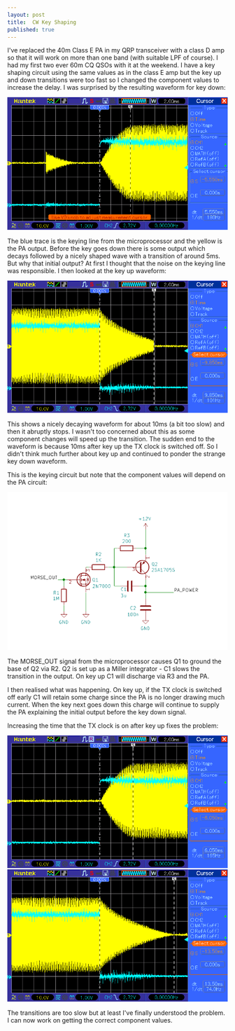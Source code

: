 ```yaml
---
layout: post
title:  CW Key Shaping
published: true
---
```


I've replaced the 40m Class E PA in my QRP transceiver with a class D amp so that it will work on more than one band (with suitable LPF of course). I had my first two ever 60m CQ QSOs with it at the weekend. I have a key shaping circuit using the same values as in the class E amp but the key up and down transitions were too fast so I changed the component values to increase the delay. I was surprised by the resulting waveform for key down:

![Faulty key down waveform](/images/pic_176_8.bmp)

The blue trace is the keying line from the microprocessor and the yellow is the PA output. Before the key goes down there is some output which decays followed by a nicely shaped wave with a transition of around 5ms. But why that initial output? At first I thought that the noise on the keying line was responsible. I then looked at the key up waveform:

![Faulty key up waveform](/images/pic_176_9.bmp)

This shows a nicely decaying waveform for about 10ms (a bit too slow) and then it abruptly stops. I wasn't too concerned about this as some component changes will speed up the transition. The sudden end to the waveform is because 10ms after key up the TX clock is switched off. So I didn't think much further about key up and continued to ponder the strange key down waveform.

This is the keying circuit but note that the component values will depend on the PA circuit:

![CW Keying Circuit](/images/CWKeyingCircuit.png)

The MORSE_OUT signal from the microprocessor causes Q1 to ground the base of Q2 via R2. Q2 is set up as a Miller integrator - C1 slows the transition in the output. On key up C1 will discharge via R3 and the PA. 

I then realised what was happening. On key up, if the TX clock is switched off early C1 will retain some charge since the PA is no longer drawing much current. When the key next goes down this charge will continue to supply the PA explaining the initial output before the key down signal.

Increasing the time that the TX clock is on after key up fixes the problem:

![Improved key down waveform](/images/pic_176_11.bmp)
![Improved key up waveform](/images/pic_176_13.bmp)

The transitions are too slow but at least I've finally understood the problem. I can now work on getting the correct component values.
